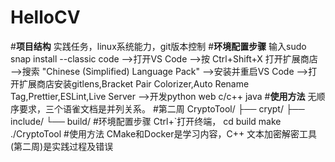 # HelloCV
#**项目结构**
实践任务，linux系统能力，git版本控制
#**环境配置步骤**
输入sudo snap install --classic code
—>打开VS Code
—>按 Ctrl+Shift+X 打开扩展商店
—>搜索 "Chinese (Simplified) Language Pack"
—>安装并重启VS Code
—>打开扩展商店安装gitlens,Bracket Pair Colorizer,Auto Rename Tag,Prettier,ESLint,Live Server
—>开发python web c/c++ java 
#**使用方法**
无顺序要求，三个语雀文档是并列关系。
#第二周
CryptoTool/
├── crypt/
├── include/ 
└── build/
#环境配置步骤
Ctrl+`打开终端，
cd build
make
./CryptoTool
#使⽤⽅法
CMake和Docker是学习内容，C++ ⽂本加密解密⼯具(第二周)是实践过程及错误 
